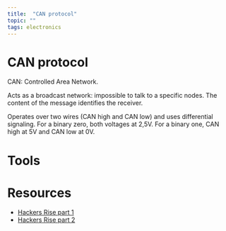 ```yaml
---
title:  "CAN protocol"
topic: ""
tags: electronics
---
```

# CAN protocol

CAN: Controlled Area Network.

Acts as a broadcast network: impossible to talk to a specific nodes. The content
of the message identifies the receiver.

Operates over two wires (CAN high and CAN low) and uses differential signaling.
For a binary zero, both voltages at 2,5V. For a binary one, CAN high at 5V and
CAN low at 0V.

# Tools

# Resources
* [Hackers Rise part 1](https://www.hackers-arise.com/single-post/2017/08/04/Automobile-Hacking-Part-1-The-CAN-Protocol)
* [Hackers Rise part 2](https://www.hackers-arise.com/single-post/2017/08/08/Automobile-Hacking-Part-2-The-can-utils-or-SocketCAN)
